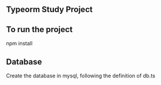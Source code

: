 ## Typeorm Study Project

## To run the project

npm install

## Database

Create the database in mysql, following the definition of db.ts
